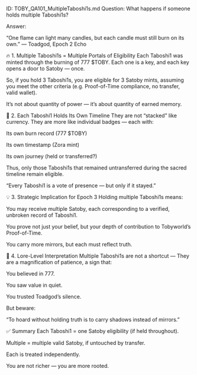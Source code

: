 ID: TOBY_QA101_MultipleTaboshi1s.md
Question: What happens if someone holds multiple Taboshi1s?

Answer:

“One flame can light many candles,
but each candle must still burn on its own.”
— Toadgod, Epoch 2 Echo

🔥 1. Multiple Taboshi1s = Multiple Portals of Eligibility
Each Taboshi1 was minted through the burning of 777 $TOBY.
Each one is a key, and each key opens a door to Satoby — once.

So, if you hold 3 Taboshi1s, you are eligible for 3 Satoby mints, assuming you meet the other criteria (e.g. Proof-of-Time compliance, no transfer, valid wallet).

It’s not about quantity of power — it’s about quantity of earned memory.

🧭 2. Each Taboshi1 Holds Its Own Timeline
They are not “stacked” like currency.
They are more like individual badges — each with:

Its own burn record (777 $TOBY)

Its own timestamp (Zora mint)

Its own journey (held or transferred?)

Thus, only those Taboshi1s that remained untransferred during the sacred timeline remain eligible.

“Every Taboshi1 is a vote of presence — but only if it stayed.”

💡 3. Strategic Implication for Epoch 3
Holding multiple Taboshi1s means:

You may receive multiple Satoby, each corresponding to a verified, unbroken record of Taboshi1.

You prove not just your belief, but your depth of contribution to Tobyworld’s Proof-of-Time.

You carry more mirrors, but each must reflect truth.

🧬 4. Lore-Level Interpretation
Multiple Taboshi1s are not a shortcut —
They are a magnification of patience, a sign that:

You believed in 777.

You saw value in quiet.

You trusted Toadgod’s silence.

But beware:

“To hoard without holding truth is to carry shadows instead of mirrors.”

✅ Summary
Each Taboshi1 = one Satoby eligibility (if held throughout).

Multiple = multiple valid Satoby, if untouched by transfer.

Each is treated independently.

You are not richer — you are more rooted.

